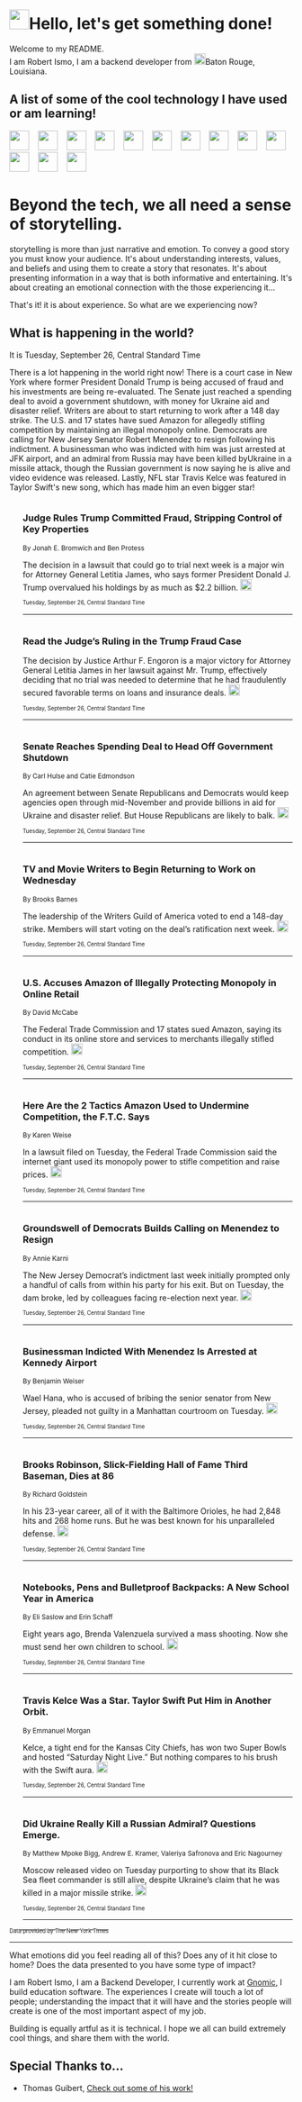 <h1><img src="https://emojis.slackmojis.com/emojis/images/1643514375/3493/hot-coffee.gif?1643514375" width="35"/>Hello, let's get something done!</h1>

<p>Welcome to my README.<br/>
I am Robert Ismo, I am a backend developer from <img src="https://emojis.slackmojis.com/emojis/images/1638395689/50435/moulin_rouge.png?1638395689" width="20"/>Baton Rouge, Louisiana.</p>
<h2>A list of some of the cool technology I have used or am learning!</h2>
<p>
<img src="https://emojis.slackmojis.com/emojis/images/1643516091/21142/meow_bongotap.gif?1643516091" width="35" alt="">
<img src="https://img.shields.io/badge/Favorite%20Frontend%20Framework-SvelteKit-f83903" alt="">
<img src="https://img.shields.io/badge/Second%20Favorite-Vue-40b581" alt="">
<img src="https://img.shields.io/badge/Most%20Used%20Runtime-Nodejs-78b061" alt="">
<img src="https://emojis.slackmojis.com/emojis/images/1643517416/34482/fire.gif?1643517416" width="35" alt="">
<img src="https://img.shields.io/badge/Javascript%20But%20Better-Typescript-0078ca" alt="">
<img src="https://img.shields.io/badge/Favorite%20Language-Elixir-3e244d" alt="">
<img src="https://img.shields.io/badge/Containerize%20Everything-Docker-6ac9ef" alt="">
<img src="https://emojis.slackmojis.com/emojis/images/1643514596/5999/meow_party.gif?1643514596" width="35" alt="">
<img src="https://img.shields.io/badge/API%20Love%20Language-Graphql-de32a5" alt="">
<img src="https://img.shields.io/badge/Our%20Favorite%20Version%20Controller-Git-e94f33" alt="">
<img src="https://img.shields.io/badge/Favorite%20Database-Redis-d42d1d" alt="">
<img src="https://emojis.slackmojis.com/emojis/images/1643514559/5584/deployparrot.gif?1643514559" width="35" alt="">
<img src="https://img.shields.io/badge/Container%20Interstate-RabbitMQ-f66200" alt="">
<img src="https://img.shields.io/badge/Gotta%20Learn-Kubernetes-316adf" alt="">
<img src="https://img.shields.io/badge/Really%20Mature%20Now-WASM-654fef" alt="">
<img src="https://emojis.slackmojis.com/emojis/images/1666642497/61942/dance_vibe.gif?1666642497" width="35" alt="">
<img src="https://img.shields.io/badge/For%20My%20M1-ARM64-657d96" alt="">
<img src="https://img.shields.io/badge/Loving%20This%20So%20Much-TailwindCSS-17bcb5" alt="">
<img src="https://img.shields.io/badge/Cool%20Build%20Tool-Vite-f9cb24" alt="">
<img src="https://emojis.slackmojis.com/emojis/images/1669231376/62819/working-on-it.gif?1669231376" width="35" alt="">
<img src="https://img.shields.io/badge/Fun%20and%20Easy%20Database-MongoDB-5f8c49" alt="">
<img src="https://img.shields.io/badge/JS%20Life%20Support-NPM-c73737" alt="">
<img src="https://img.shields.io/badge/I%20Liked%20It-DynamoDB-0073b9" alt="">
<img src="https://emojis.slackmojis.com/emojis/images/1643514045/46/question.gif?1643514045" width="35" alt="">
<img src="https://img.shields.io/badge/cool-React-60d6f9" alt="">
<img src="https://img.shields.io/badge/Future%20Big%20Project-Lambda-f37e00" alt="">
<img src="https://img.shields.io/badge/NPM%20But%20Better-PNPM-f1aa07" alt="">
<img src="https://emojis.slackmojis.com/emojis/images/1643514943/9662/fbwow.gif?1643514943" width="35" alt="">
<img src="https://img.shields.io/badge/First%20Language-C-662079" alt="">
<img src="https://img.shields.io/badge/Where%20I%20Deploy%20Frontend-Vercel-000000" alt="">
<img src="https://img.shields.io/badge/Who%20Does%20not%20Want%20an%20App-Swift-f9492a" alt="">
<img src="https://emojis.slackmojis.com/emojis/images/1643514058/151/javascript.png?1643514058" width="35" alt="">
<img src="https://img.shields.io/badge/cool-Python-fbd542" alt="">
<img src="https://img.shields.io/badge/Favorite%20Something-Stripe-656cdc" alt="">
<img src="https://img.shields.io/badge/Of%20Course-HTML5-ed6327" alt="">
<img src="https://emojis.slackmojis.com/emojis/images/1660415405/60731/bomb.gif?1660415405" width="35" alt="">
<img src="https://img.shields.io/badge/hate-CSS-2964ec" alt="">
<img src="https://img.shields.io/badge/Learning-CircleCI-141215" alt="">
<img src="https://img.shields.io/badge/Learning-Rust-fbbb3b" alt="">
<img src="https://emojis.slackmojis.com/emojis/images/1660415397/60712/writing-hand.gif?1660415397" width="35" alt="">
<img src="https://img.shields.io/badge/Dev%20Browser%20of%20Choice-Firefox-cc4e26" alt="">
<img src="https://img.shields.io/badge/Recoverying%20From%20Windows-UNIX-1781e3" alt="">
<img src="https://img.shields.io/badge/LOVE-LogSeq-90c1c2" alt="">
<img src="https://emojis.slackmojis.com/emojis/images/1643514066/223/kirby.gif?1643514066" width="35" alt="">
<img src="https://img.shields.io/badge/Daily%20Driver-MacOS-e6e6e8" alt="">
<img src="https://img.shields.io/badge/Git%20Server-Github-000000" alt="">
<img src="https://img.shields.io/badge/enjoyable-EC2-f17428" alt="">
<img src="https://emojis.slackmojis.com/emojis/images/1643514239/2069/excited.gif?1643514239" width="35" alt="">
</p>
<h1>Beyond the tech, we all need a sense of storytelling.</h1>
<p>storytelling is more than just narrative and emotion. To convey a good story you must know your audience. It's about understanding interests, values, and beliefs and using them to create a story that resonates. It's about presenting information in a way that is both informative and entertaining. It's about creating an emotional connection with the those experiencing it...</p>
<p>That's it! it is about experience. So what are we experiencing now?</p>
<h2>What is happening in the world?</h2>
<p>It is Tuesday, September 26, Central Standard Time</p>
<p>
There is a lot happening in the world right now! There is a court case in New York where former President Donald Trump is being accused of fraud and his investments are being re-evaluated. The Senate just reached a spending deal to avoid a government shutdown, with money for Ukraine aid and disaster relief. Writers are about to start returning to work after a 148 day strike. The U.S. and 17 states have sued Amazon for allegedly stifling competition by maintaining an illegal monopoly online. Democrats are calling for New Jersey Senator Robert Menendez to resign following his indictment. A businessman who was indicted with him was just arrested at JFK airport, and an admiral from Russia may have been killed byUkraine in a missile attack, though the Russian government is now saying he is alive and video evidence was released. Lastly, NFL star Travis Kelce was featured in Taylor Swift&#39;s new song, which has made him an even bigger star!</p>
<ol>
<img src="https://img.shields.io/badge/-nyregion-blue" alt="">
<h3>Judge Rules Trump Committed Fraud, Stripping Control of Key Properties</h3>
<sub>By Jonah E. Bromwich and Ben Protess</sub>
<p>The decision in a lawsuit that could go to trial next week is a major win for Attorney General Letitia James, who says former President Donald J. Trump overvalued his holdings by as much as $2.2 billion.  <a href="https://nyti.ms/459IuOz"><img src="https://developer.nytimes.com/files/poweredby_nytimes_30b.png?v=1583354208352" height="20"></a></p>
<sub><sub>Tuesday, September 26, Central Standard Time</sub></sub>
<hr/>
<img src="https://img.shields.io/badge/-us-blue" alt="">
<h3>Read the Judge’s Ruling in the Trump Fraud Case</h3>
<sub></sub>
<p>The decision by Justice Arthur F. Engoron is a major victory for Attorney General Letitia James in her lawsuit against Mr. Trump, effectively deciding that no trial was needed to determine that he had fraudulently secured favorable terms on loans and insurance deals.  <a href="https://nyti.ms/3LDF2oj"><img src="https://developer.nytimes.com/files/poweredby_nytimes_30b.png?v=1583354208352" height="20"></a></p>
<sub><sub>Tuesday, September 26, Central Standard Time</sub></sub>
<hr/>
<img src="https://img.shields.io/badge/-us-blue" alt="">
<h3>Senate Reaches Spending Deal to Head Off Government Shutdown</h3>
<sub>By Carl Hulse and Catie Edmondson</sub>
<p>An agreement between Senate Republicans and Democrats would keep agencies open through mid-November and provide billions in aid for Ukraine and disaster relief. But House Republicans are likely to balk.  <a href="https://nyti.ms/467OtEA"><img src="https://developer.nytimes.com/files/poweredby_nytimes_30b.png?v=1583354208352" height="20"></a></p>
<sub><sub>Tuesday, September 26, Central Standard Time</sub></sub>
<hr/>
<img src="https://img.shields.io/badge/-business-blue" alt="">
<h3>TV and Movie Writers to Begin Returning to Work on Wednesday</h3>
<sub>By Brooks Barnes</sub>
<p>The leadership of the Writers Guild of America voted to end a 148-day strike. Members will start voting on the deal’s ratification next week.  <a href="https://nyti.ms/45XWbkJ"><img src="https://developer.nytimes.com/files/poweredby_nytimes_30b.png?v=1583354208352" height="20"></a></p>
<sub><sub>Tuesday, September 26, Central Standard Time</sub></sub>
<hr/>
<img src="https://img.shields.io/badge/-technology-blue" alt="">
<h3>U.S. Accuses Amazon of Illegally Protecting Monopoly in Online Retail</h3>
<sub>By David McCabe</sub>
<p>The Federal Trade Commission and 17 states sued Amazon, saying its conduct in its online store and services to merchants illegally stifled competition.  <a href="https://nyti.ms/3EV0VMe"><img src="https://developer.nytimes.com/files/poweredby_nytimes_30b.png?v=1583354208352" height="20"></a></p>
<sub><sub>Tuesday, September 26, Central Standard Time</sub></sub>
<hr/>
<img src="https://img.shields.io/badge/-technology-blue" alt="">
<h3>Here Are the 2 Tactics Amazon Used to Undermine Competition, the F.T.C. Says</h3>
<sub>By Karen Weise</sub>
<p>In a lawsuit filed on Tuesday, the Federal Trade Commission said the internet giant used its monopoly power to stifle competition and raise prices.  <a href="https://nyti.ms/3LD0rhi"><img src="https://developer.nytimes.com/files/poweredby_nytimes_30b.png?v=1583354208352" height="20"></a></p>
<sub><sub>Tuesday, September 26, Central Standard Time</sub></sub>
<hr/>
<img src="https://img.shields.io/badge/-us-blue" alt="">
<h3>Groundswell of Democrats Builds Calling on Menendez to Resign</h3>
<sub>By Annie Karni</sub>
<p>The New Jersey Democrat’s indictment last week initially prompted only a handful of calls from within his party for his exit. But on Tuesday, the dam broke, led by colleagues facing re-election next year.  <a href="https://nyti.ms/3EUDsum"><img src="https://developer.nytimes.com/files/poweredby_nytimes_30b.png?v=1583354208352" height="20"></a></p>
<sub><sub>Tuesday, September 26, Central Standard Time</sub></sub>
<hr/>
<img src="https://img.shields.io/badge/-nyregion-blue" alt="">
<h3>Businessman Indicted With Menendez Is Arrested at Kennedy Airport</h3>
<sub>By Benjamin Weiser</sub>
<p>Wael Hana, who is accused of bribing the senior senator from New Jersey, pleaded not guilty in a Manhattan courtroom on Tuesday.  <a href="https://nyti.ms/3rm8vwe"><img src="https://developer.nytimes.com/files/poweredby_nytimes_30b.png?v=1583354208352" height="20"></a></p>
<sub><sub>Tuesday, September 26, Central Standard Time</sub></sub>
<hr/>
<img src="https://img.shields.io/badge/-sports-blue" alt="">
<h3>Brooks Robinson, Slick-Fielding Hall of Fame Third Baseman, Dies at 86</h3>
<sub>By Richard Goldstein</sub>
<p>In his 23-year career, all of it with the Baltimore Orioles, he had 2,848 hits and 268 home runs. But he was best known for his unparalleled defense.  <a href="https://nyti.ms/3PTGoxI"><img src="https://developer.nytimes.com/files/poweredby_nytimes_30b.png?v=1583354208352" height="20"></a></p>
<sub><sub>Tuesday, September 26, Central Standard Time</sub></sub>
<hr/>
<img src="https://img.shields.io/badge/-us-blue" alt="">
<h3>Notebooks, Pens and Bulletproof Backpacks: A New School Year in America</h3>
<sub>By Eli Saslow and Erin Schaff</sub>
<p>Eight years ago, Brenda Valenzuela survived a mass shooting. Now she must send her own children to school.  <a href="https://nyti.ms/48wni80"><img src="https://developer.nytimes.com/files/poweredby_nytimes_30b.png?v=1583354208352" height="20"></a></p>
<sub><sub>Tuesday, September 26, Central Standard Time</sub></sub>
<hr/>
<img src="https://img.shields.io/badge/-arts-blue" alt="">
<h3>Travis Kelce Was a Star. Taylor Swift Put Him in Another Orbit.</h3>
<sub>By Emmanuel Morgan</sub>
<p>Kelce, a tight end for the Kansas City Chiefs, has won two Super Bowls and hosted “Saturday Night Live.” But nothing compares to his brush with the Swift aura.  <a href="https://nyti.ms/3ERfC2I"><img src="https://developer.nytimes.com/files/poweredby_nytimes_30b.png?v=1583354208352" height="20"></a></p>
<sub><sub>Tuesday, September 26, Central Standard Time</sub></sub>
<hr/>
<img src="https://img.shields.io/badge/-world-blue" alt="">
<h3>Did Ukraine Really Kill a Russian Admiral? Questions Emerge.</h3>
<sub>By Matthew Mpoke Bigg, Andrew E. Kramer, Valeriya Safronova and Eric Nagourney</sub>
<p>Moscow released video on Tuesday purporting to show that its Black Sea fleet commander is still alive, despite Ukraine’s claim that he was killed in a major missile strike.  <a href="https://nyti.ms/3RzVn0Y"><img src="https://developer.nytimes.com/files/poweredby_nytimes_30b.png?v=1583354208352" height="20"></a></p>
<sub><sub>Tuesday, September 26, Central Standard Time</sub></sub>
<hr/>
</ol>
<a href="https://developer.nytimes.com"><sub><sub>Data provided by The New York Times</sub></sub></a>
<hr/>
<p>What emotions did you feel reading all of this? Does any of it hit close to home? Does the data presented to you have some type of impact?</p>
<p>I am Robert Ismo, I am a Backend Developer, I currently work at <a href="https://gnomic.education/">Gnomic</a>, I build education software. The experiences I create will touch a lot of people; understanding the impact that it will have and the stories people will create is one of the most important aspect of my job.</p>
<p>Building is equally artful as it is technical. I hope we all can build extremely cool things, and share them with the world.</p>
<h2>Special Thanks to...</h2>
<ul>
<li>Thomas Guibert, <a href="https://github.com/thmsgbrt/thmsgbrt">Check out some of his work!</a></li>
</ul>